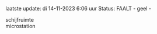 laatste update: 
di 14-11-2023  6:06   uur 
Status: FAALT - geel - 
<div class="service R">schijfruimte</div><div class="service R">microstation</div>